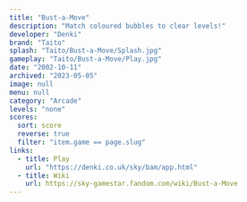 ```yaml
---
title: "Bust-a-Move"
description: "Match coloured bubbles to clear levels!"
developer: "Denki"
brand: "Taito"
splash: "Taito/Bust-a-Move/Splash.jpg"
gameplay: "Taito/Bust-a-Move/Play.jpg"
date: "2002-10-11"
archived: "2023-05-05"
image: null
menu: null
category: "Arcade"
levels: "none"
scores:
  sort: score
  reverse: true
  filter: "item.game == page.slug"
links:
  - title: Play
    url: "https://denki.co.uk/sky/bam/app.html"
  - title: Wiki
    url: https://sky-gamestar.fandom.com/wiki/Bust-a-Move
---
```


